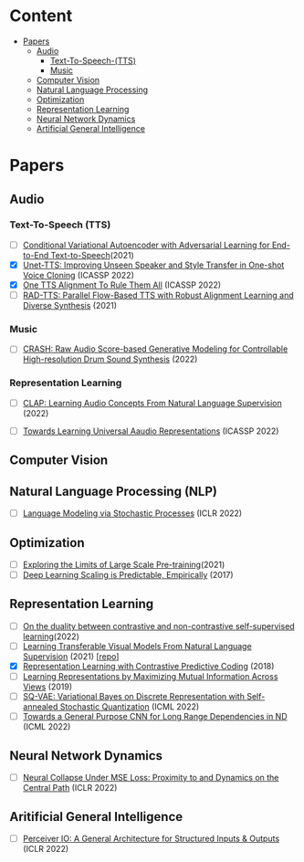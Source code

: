# Content
 
 * [Papers](#Papers)
     * [Audio](#Audio)
         - [Text-To-Speech-(TTS)](#Text-To-Speech-(TTS)) 
         - [Music](#Music)
     * [Computer Vision](#Computer-Vision)
     * [Natural Language Processing](#Natural-Language-Processing-(NLP))
     * [Optimization](#Optimization)
     * [Representation Learning](#Representation-Learning)
     * [Neural Network Dynamics](#Neural-Network-Dynamics)
     * [Artificial General Intelligence](#Artificial-General-Intelligence)


# Papers
## Audio
### Text-To-Speech (TTS)
 - [ ] [Conditional Variational Autoencoder with Adversarial Learning for End-to-End Text-to-Speech](https://arxiv.org/abs/2106.06103)(2021)
 - [x] [Unet-TTS: Improving Unseen Speaker and Style Transfer in One-shot Voice Cloning](https://arxiv.org/abs/2109.11115) (ICASSP 2022)
 - [x] [One TTS Alignment To Rule Them All](https://arxiv.org/pdf/2108.10447.pdf) (ICASSP 2022)
 - [ ] [RAD-TTS: Parallel Flow-Based TTS with Robust Alignment Learning and Diverse Synthesis](https://openreview.net/pdf?id=0NQwnnwAORi) (2021)
 ### Music
 - [ ] [CRASH: Raw Audio Score-based Generative Modeling for Controllable High-resolution Drum Sound Synthesis](https://arxiv.org/abs/2106.07431) (2022)

### Representation Learning
 - [ ] [CLAP: Learning Audio Concepts From Natural Language Supervision](https://arxiv.org/pdf/2206.04769.pdf) (2022)
 - [ ] [Towards Learning Universal Aaudio Representations](https://arxiv.org/pdf/2111.12124.pdf) (ICASSP 2022)


## Computer Vision

## Natural Language Processing (NLP)
 - [ ] [Language Modeling via Stochastic Processes](https://arxiv.org/abs/2203.11370) (ICLR 2022)

## Optimization
 
 - [ ] [Exploring the Limits of Large Scale Pre-training](https://arxiv.org/pdf/2110.02095.pdf)(2021)
 - [ ] [Deep Learning Scaling is Predictable, Empirically](https://arxiv.org/pdf/1712.00409.pdf) (2017)

## Representation Learning
 - [ ] [On the duality between contrastive and non-contrastive self-supervised learning](https://arxiv.org/pdf/2206.02574.pdf)(2022)
 - [ ] [Learning Transferable Visual Models From Natural Language Supervision](https://arxiv.org/pdf/2103.00020.pdf) (2021) [[repo](https://github.com/openai/CLIP)]
 - [x] [Representation Learning with Contrastive Predictive Coding](https://arxiv.org/pdf/1807.03748.pdf) (2018)
 - [ ] [Learning Representations by Maximizing Mutual Information Across Views](https://arxiv.org/pdf/1906.00910.pdf) (2019)
 - [ ] [SQ-VAE: Variational Bayes on Discrete Representation with Self-annealed Stochastic Quantization](https://arxiv.org/abs/2205.07547) (ICML 2022)
 - [ ] [Towards a General Purpose CNN for Long Range Dependencies in ND](https://arxiv.org/pdf/2206.03398.pdf) (ICML 2022)

## Neural Network Dynamics

- [ ] [Neural Collapse Under MSE Loss: Proximity to and Dynamics on the Central Path](https://arxiv.org/abs/2106.02073) (ICLR 2022)

## Aritificial General Intelligence

- [ ] [Perceiver IO: A General Architecture for Structured Inputs & Outputs](https://arxiv.org/abs/2107.14795) (ICLR 2022)

